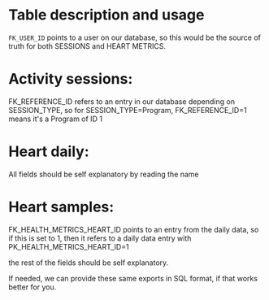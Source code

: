 # Table description and usage

`FK_USER_ID` points to a user on our database, so this would be the source of truth for both SESSIONS and HEART METRICS.


# Activity sessions:
FK_REFERENCE_ID refers to an entry in our database depending on SESSION_TYPE, so for SESSION_TYPE=Program, FK_REFERENCE_ID=1 means it's a Program of ID 1


# Heart daily:
All fields should be self explanatory by reading the name


# Heart samples:

FK_HEALTH_METRICS_HEART_ID points to an entry from the daily data, so if this is set to 1, then it refers to a daily data entry with PK_HEALTH_METRICS_HEART_ID=1

the rest of the fields should be self explanatory.


If needed, we can provide these same exports in SQL format, if that works better for you.
